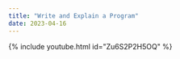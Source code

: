 ```yaml
---
title: "Write and Explain a Program"
date: 2023-04-16
---
```


{% include youtube.html id="Zu6S2P2H5OQ" %}
